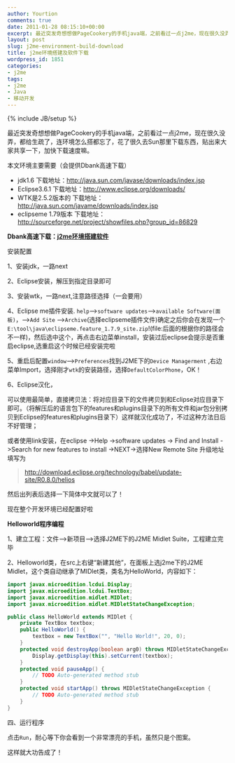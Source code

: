 ```yaml
---
author: Yourtion
comments: true
date: 2011-01-28 08:15:10+00:00
excerpt: 最近突发奇想想做PageCookery的手机java端，之前看过一点j2me，现在很久没弄，都给生疏了，连环境怎么搭都忘了，花了很久去Sun那里下载东西，贴出来大家共享一下，加快下载速度嘛。本文环境主要需要（会提供Dbank高速下载）
layout: post
slug: j2me-environment-build-download
title: j2me环境搭建及软件下载
wordpress_id: 1851
categories:
- j2me
tags:
- j2me
- Java
- 移动开发
---
```

{% include JB/setup %}

最近突发奇想想做PageCookery的手机java端，之前看过一点j2me，现在很久没弄，都给生疏了，连环境怎么搭都忘了，花了很久去Sun那里下载东西，贴出来大家共享一下，加快下载速度嘛。

本文环境主要需要（会提供Dbank高速下载）

* jdk1.6 下载地址：http://java.sun.com/javase/downloads/index.jsp
* Eclipse3.6.1 下载地址：http://www.eclipse.org/downloads/
* WTK是2.5.2版本的 下载地址：http://java.sun.com/javame/downloads/index.jsp
* eclipseme 1.79版本 下载地址：http://sourceforge.net/project/showfiles.php?group_id=86829

**Dbank高速下载：[j2me环境搭建软件](http://dl.dbank.com/c0qbt3fn78)**

安装配置

1、安装jdk，一路next

2、Eclipse安装，解压到指定目录即可

3、安装wtk，一路next,注意路径选择（一会要用）

4、Eclipse me插件安装. ```help```-->```software updates```-->```available Software(面板)```，-->```Add Site``` -->```Archive```(选择eclipseme插件文件)确定之后你会在发现一个```E:\tool\java\eclipseme.feature_1.7.9_site.zip```!(file:后面的根据你的路径会不一样)，然后选中这个，再点击右边菜单install，安装过后eclipse会提示是否重启eclipse,选重启这个时候已经安装完啦

5、重启后配置```window```-->```Preferences```找到J2ME下的```Device Managerment``` ,右边菜单Import，选择刚才```wtk```的安装路径，选择```DefaultColorPhone```，OK！

6、Eclipse汉化，

可以使用最简单，直接拷贝法：将对应目录下的文件拷贝到和Eclipse对应目录下即可。（将解压后的语言包下的features和plugins目录下的所有文件和jar包分别拷贝到Eclipse的features和plugins目录下）这样就汉化成功了，不过这种方法日后不好管理；

或者使用link安装，在eclipse ->Help ->software updates -> Find and Install ->Search for new features to install ->NEXT->选择New Remote Site 升级地址填写为

> http://download.eclipse.org/technology/babel/update-site/R0.8.0/helios

然后出列表后选择一下简体中文就可以了！

现在整个开发环境已经配置好啦

**Helloworld程序编程**

1、建立工程：文件-->新项目-->选择J2ME下的J2ME Midlet Suite，工程建立完毕

2、Helloworld类，在src上右键“新建其他”，在面板上选j2me下的J2ME Midlet，这个类自动继承了MIDlet类，类名为HelloWorld，内容如下：

```java
import javax.microedition.lcdui.Display;
import javax.microedition.lcdui.TextBox;
import javax.microedition.midlet.MIDlet;
import javax.microedition.midlet.MIDletStateChangeException;  

public class HelloWorld extends MIDlet {
    private TextBox textbox;
    public HelloWorld() {
        textbox = new TextBox("", "Hello World!", 20, 0);
    }
    protected void destroyApp(boolean arg0) throws MIDletStateChangeException {
        Display.getDisplay(this).setCurrent(textbox);
    }
    protected void pauseApp() {
        // TODO Auto-generated method stub
    }
    protected void startApp() throws MIDletStateChangeException {
        // TODO Auto-generated method stub
    }
}
```

四、运行程序

点击```Run```，耐心等下你会看到一个非常漂亮的手机，虽然只是个图案。

这样就大功告成了！
